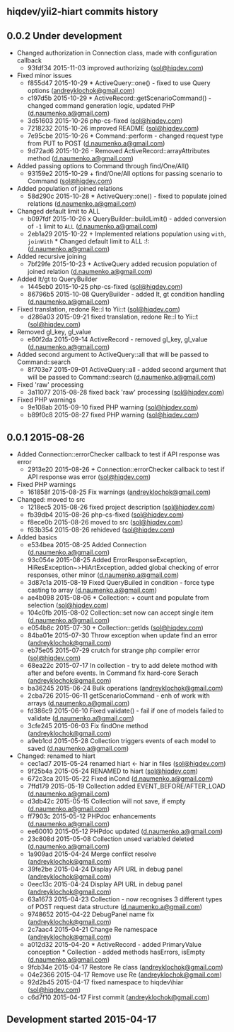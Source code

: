 hiqdev/yii2-hiart commits history
---------------------------------

## 0.0.2 Under development

- Changed authorization in Connection class, made with configuration callback
    - 93fdf34 2015-11-03 improved authorizing (sol@hiqdev.com)
- Fixed minor issues
    - f855d47 2015-10-29  * ActiveQuery::one() - fixed to use Query options (andreyklochok@gmail.com)
    - c197d5b 2015-10-29  * ActiveRecord::getScenarioCommand() - changed command generation logic, updated PHP (d.naumenko.a@gmail.com)
    - 3d51603 2015-10-26 php-cs-fixed (sol@hiqdev.com)
    - 7218232 2015-10-26 improved README (sol@hiqdev.com)
    - 7e95cbe 2015-10-26  * Command::perform - changed request type from PUT to POST (d.naumenko.a@gmail.com)
    - 9d72ad6 2015-10-26  - Removed ActiveRecord::arrayAttributes method (d.naumenko.a@gmail.com)
- Added passing options to Command through find/One/All()
    - 93159e2 2015-10-29 + find/One/All options for passing scenario to Command (sol@hiqdev.com)
- Added population of joined relations
    - 58d290c 2015-10-28  * ActiveQuery::one() - fixed to populate joined relations (d.naumenko.a@gmail.com)
- Changed default limit to ALL
    - b097fdf 2015-10-26  x QueryBuilder::buildLimit() - added conversion of `-1` limit to `ALL` (d.naumenko.a@gmail.com)
    - 2eb1a29 2015-10-22  + Implemented relations population using `with`, `joinWith`  * Changed default limit to ALL :!: (d.naumenko.a@gmail.com)
- Added recursive joining
    - 7bf29fe 2015-10-23  + ActiveQuery added recusion population of joined relation (d.naumenko.a@gmail.com)
- Added lt/gt to QueryBuilder
    - 1445eb0 2015-10-25 php-cs-fixed (sol@hiqdev.com)
    - 86796b5 2015-10-08 QueryBuilder - added lt, gt condition handling (d.naumenko.a@gmail.com)
- Fixed translation, redone Re::l to Yii::t (sol@hiqdev.com)
    - d286a03 2015-09-21 fixed translation, redone Re::l to Yii::t (sol@hiqdev.com)
- Removed gl_key, gl_value
    - e60f2da 2015-09-14 ActiveRecord - removed gl_key, gl_value (d.naumenko.a@gmail.com)
- Added second argument to ActiveQuery::all that will be passed to Command::search
    - 8f703e7 2015-09-01 ActiveQuery::all - added second argument that will be passed to Command::search (d.naumenko.a@gmail.com)
- Fixed 'raw' processing
    - 3a11077 2015-08-28 fixed back 'raw' processing (sol@hiqdev.com)
- Fixed PHP warnings
    - 9e108ab 2015-09-10 fixed PHP warning (sol@hiqdev.com)
    - b89f0c8 2015-08-27 fixed PHP warning (sol@hiqdev.com)

## 0.0.1 2015-08-26

- Added Connection::errorChecker callback to test if API response was error
    - 2913e20 2015-08-26 + Connection::errorChecker callback to test if API response was error (sol@hiqdev.com)
- Fixed PHP warnings
    - 161858f 2015-08-25 Fix warnings (andreyklochok@gmail.com)
- Changed: moved to src
    - 1218ec5 2015-08-26 fixed project description (sol@hiqdev.com)
    - fb39db4 2015-08-26 php-cs-fixed (sol@hiqdev.com)
    - f8ece0b 2015-08-26 moved to src (sol@hiqdev.com)
    - f63b354 2015-08-26 rehideved (sol@hiqdev.com)
- Added basics
    - e534bea 2015-08-25 Added Connection (d.naumenko.a@gmail.com)
    - 93c054e 2015-08-25 Added ErrorResponseException, HiResException~>HiArtException, added global checking of error responses, other minor (d.naumenko.a@gmail.com)
    - 3d87c1a 2015-08-19 Fixed QueryBuiled in condition - force type casting to array (d.naumenko.a@gmail.com)
    - ae4b098 2015-08-06 * Collection: + count and populate from selection (sol@hiqdev.com)
    - 104c0fb 2015-08-02 Collection::set now can accept single item (d.naumenko.a@gmail.com)
    - e054b8c 2015-07-30 + Collection::getIds (sol@hiqdev.com)
    - 84ba01e 2015-07-30 Throw exception when update find an error (andreyklochok@gmail.com)
    - eb75e05 2015-07-29 crutch for strange php compiler error (sol@hiqdev.com)
    - 68ea22c 2015-07-17 In collection - try to add delete mothod with after and before events. In Command fix hard-core Serach (andreyklochok@gmail.com)
    - ba36245 2015-06-24 Bulk operations (andreyklochok@gmail.com)
    - 2cba726 2015-06-11 getScenarioCommand - enh of work with arrays (d.naumenko.a@gmail.com)
    - fd386c9 2015-06-10 Fixed validate() - fail if one of models failed to validate (d.naumenko.a@gmail.com)
    - 3cfe245 2015-06-03 Fix findOne method (andreyklochok@gmail.com)
    - a9eb1cd 2015-05-28 Collection triggers events of each model to saved (d.naumenko.a@gmail.com)
- Changed: renamed to hiart
    - cec1ad7 2015-05-24 renamed hiart <- hiar in files (sol@hiqdev.com)
    - 9f25b4a 2015-05-24 RENAMED to hiart (sol@hiqdev.com)
    - 672c3ca 2015-05-22 Fixed inCond (d.naumenko.a@gmail.com)
    - 7ffd179 2015-05-19 Collection added EVENT_BEFORE/AFTER_LOAD (d.naumenko.a@gmail.com)
    - d3db42c 2015-05-15 Collection will not save, if empty (d.naumenko.a@gmail.com)
    - ff7903c 2015-05-12 PHPdoc enhancements (d.naumenko.a@gmail.com)
    - ee60010 2015-05-12 PHPdoc updated (d.naumenko.a@gmail.com)
    - 23c808d 2015-05-08 Collection unsed variabled deleted (d.naumenko.a@gmail.com)
    - 1a909ad 2015-04-24 Merge confilct resolve (andreyklochok@gmail.com)
    - 39fe2be 2015-04-24 Display API URL in debug panel (andreyklochok@gmail.com)
    - 0eec13c 2015-04-24 Display API URL in debug panel (andreyklochok@gmail.com)
    - 63a1673 2015-04-23  Collection - now recognises 3 different types of POST request data structure (d.naumenko.a@gmail.com)
    - 9748652 2015-04-22 DebugPanel name fix (andreyklochok@gmail.com)
    - 2c7aac4 2015-04-21 Change Re namespace (andreyklochok@gmail.com)
    - a012d32 2015-04-20  * ActiveRecord - added PrimaryValue conception  * Collection - added methods hasErrors, isEmpty (d.naumenko.a@gmail.com)
    - 9fcb34e 2015-04-17 Restore Re class (andreyklochok@gmail.com)
    - 04e2366 2015-04-17 Remove use Re (andreyklochok@gmail.com)
    - 92d2b45 2015-04-17 fixed namespace to hiqdev\hiar (sol@hiqdev.com)
    - c6d7f10 2015-04-17 First commit (andreyklochok@gmail.com)

## Development started 2015-04-17

